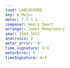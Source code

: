 ```yaml
---
tune: LANCASHIRE
key: D Major
meter: 7.7.7.3.
composer: Henry Smart
arranger: James Mongtomery
year: 1564-1612
anacrusis: 2
meter_error: '0'
time_signature: 4/4
meterError: 0
timeSignature: 4/4
---
```

